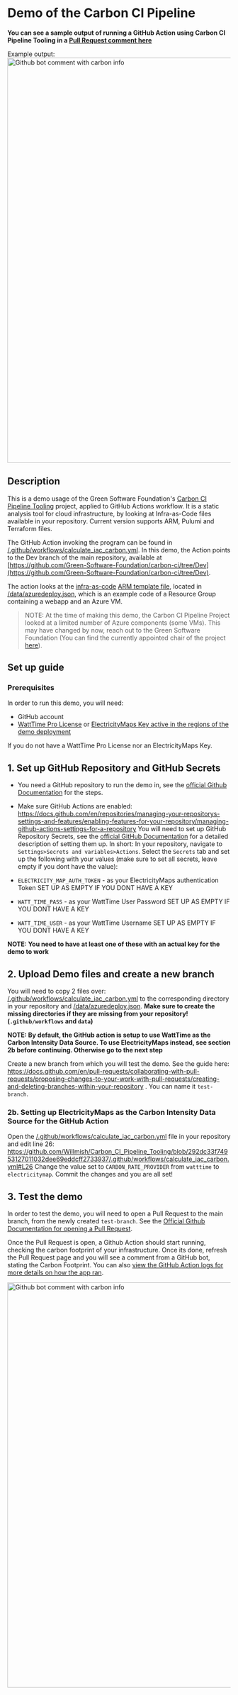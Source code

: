 # Demo of the Carbon CI Pipeline

**You can see a sample output of running a GitHub Action using Carbon CI Pipeline Tooling in a [Pull Request comment here](https://github.com/ava-innersource/greensoftware-demo/pull/20)**

Example output:
<img width="914" alt="Github bot comment with carbon info" src="https://user-images.githubusercontent.com/26546660/214556456-03dd9073-80bb-4974-a94c-062f7461f608.png">

## Description

This is a demo usage of the Green Software Foundation's [Carbon CI Pipeline Tooling](https://github.com/Green-Software-Foundation/Carbon_CI_Pipeline_Tooling) project,
applied to GitHub Actions workflow. It is a static analysis tool for cloud infrastructure, by looking at Infra-as-Code files available in your repository.
Current version supports ARM, Pulumi and Terraform files.

The GitHub Action invoking the program can be found in [/.github/workflows/calculate_iac_carbon.yml](/.github/workflows/calculate_iac_carbon.yml).
In this demo, the Action points to the Dev branch of the main repository, available at [https://github.com/Green-Software-Foundation/carbon-ci/tree/Dev](https://github.com/Green-Software-Foundation/carbon-ci/tree/Dev).

The action looks at the [infra-as-code](https://learn.microsoft.com/en-us/devops/deliver/what-is-infrastructure-as-code) [ARM template file](https://learn.microsoft.com/en-us/azure/azure-resource-manager/templates/),
located in [/data/azuredeploy.json](/data/azuredeploy.json), which is an example code of a Resource Group containing a webapp and an Azure VM.
> NOTE: At the time of making this demo, the Carbon CI Pipeline Project looked at a limited number of Azure components (some VMs). This may have changed by now,
> reach out to the Green Software Foundation (You can find the currently appointed chair of the project [here](https://github.com/Green-Software-Foundation/carbon-ci#appointments)).

## Set up guide

### Prerequisites

In order to run this demo, you will need:
- GitHub account
- [WattTime Pro License](https://www.watttime.org/get-the-data/data-plans/) or [ElectricityMaps Key active in the regions of the demo deployment](https://api-portal.electricitymaps.com/)

If you do not have a WattTime Pro License nor an ElectricityMaps Key.
## 1. Set up GitHub Repository and GitHub Secrets

- You need a GitHub repository to run the demo in, see the [official Github Documentation](https://docs.github.com/en/get-started/quickstart/create-a-repo) for the steps.
- Make sure GitHub Actions are enabled: https://docs.github.com/en/repositories/managing-your-repositorys-settings-and-features/enabling-features-for-your-repository/managing-github-actions-settings-for-a-repository
You will need to set up GitHub Repository Secrets, see the [official GitHub Documentation](https://docs.github.com/en/actions/security-guides/encrypted-secrets) for a detailed description of setting them up.
In short: In your repository, navigate to `Settings>Secrets and variables>Actions`. Select the `Secrets` tab and set up the following with your values (make sure to set all secrets, leave empty if you dont have the value):

- `ELECTRICITY_MAP_AUTH_TOKEN` - as your ElectricityMaps authentication Token SET UP AS EMPTY IF YOU DONT HAVE A KEY
- `WATT_TIME_PASS` - as your WattTime User Password SET UP AS EMPTY IF YOU DONT HAVE A KEY
- `WATT_TIME_USER` - as your WattTime Username SET UP AS EMPTY IF YOU DONT HAVE A KEY

**NOTE: You need to have at least one of these with an actual key for the demo to work**

## 2. Upload Demo files and create a new branch

You will need to copy 2 files over: [/.github/workflows/calculate_iac_carbon.yml](/.github/workflows/calculate_iac_carbon.yml) to the corresponding directory in your repository
and [/data/azuredeploy.json](/data/azuredeploy.json). **Make sure to create the missing directories if they are missing from your repository! (`.github/workflows` and `data`)**


**NOTE: By default, the GitHub action is setup to use WattTime as the Carbon Intensity Data Source. To use ElectricityMaps instead, see section 2b before continuing. Otherwise go to the next step**


Create a new branch from which you will test the demo. See the guide here: https://docs.github.com/en/pull-requests/collaborating-with-pull-requests/proposing-changes-to-your-work-with-pull-requests/creating-and-deleting-branches-within-your-repository .
You can name it `test-branch`.


### 2b. Setting up ElectricityMaps as the Carbon Intensity Data Source for the GitHub Action

Open the [/.github/workflows/calculate_iac_carbon.yml](/.github/workflows/calculate_iac_carbon.yml) file in your repository and edit line 26: 
https://github.com/Willmish/Carbon_CI_Pipeline_Tooling/blob/292dc33f74953127011032dee69eddcff2733937/.github/workflows/calculate_iac_carbon.yml#L26
Change the value set to `CARBON_RATE_PROVIDER` from `watttime` to `electricitymap`. Commit the changes and you are all set!

## 3. Test the demo

In order to test the demo, you will need to open a Pull Request to the main branch, from the newly created `test-branch`. See the [Official Github Documentation for opening a Pull Request](https://docs.github.com/en/pull-requests/collaborating-with-pull-requests/proposing-changes-to-your-work-with-pull-requests/creating-a-pull-request).

Once the Pull Request is open, a Github Action should start running, checking the carbon footprint of your infrastructure. Once its done, refresh the Pull Request page and you will see a comment from a GitHub bot,
stating the Carbon Footprint. You can also [view the GitHub Action logs for more details on how the app ran](https://docs.github.com/en/actions/monitoring-and-troubleshooting-workflows/using-workflow-run-logs).

<img width="914" alt="Github bot comment with carbon info" src="https://user-images.githubusercontent.com/26546660/214556456-03dd9073-80bb-4974-a94c-062f7461f608.png">
